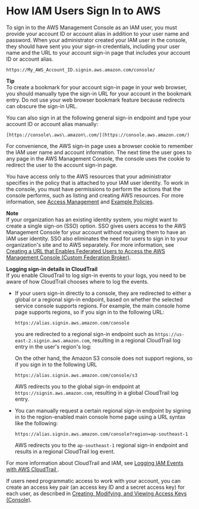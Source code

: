 # How IAM Users Sign In to AWS<a name="id_users_sign-in"></a>

To sign in to the AWS Management Console as an IAM user, you must provide your account ID or account alias in addition to your user name and password\. When your administrator created your IAM user in the console, they should have sent you your sign\-in credentials, including your user name and the URL to your account sign\-in page that includes your account ID or account alias\. 

```
https://My_AWS_Account_ID.signin.aws.amazon.com/console/
```

**Tip**  
To create a bookmark for your account sign\-in page in your web browser, you should manually type the sign\-in URL for your account in the bookmark entry\. Do not use your web browser bookmark feature because redirects can obscure the sign\-in URL\. 

You can also sign in at the following general sign\-in endpoint and type your account ID or account alias manually:

```
[https://console\.aws\.amazon\.com/](https://console.aws.amazon.com/)
```

For convenience, the AWS sign\-in page uses a browser cookie to remember the IAM user name and account information\. The next time the user goes to any page in the AWS Management Console, the console uses the cookie to redirect the user to the account sign\-in page\.

You have access only to the AWS resources that your administrator specifies in the policy that is attached to your IAM user identity\. To work in the console, you must have permissions to perform the actions that the console performs, such as listing and creating AWS resources\. For more information, see [Access Management](access.md) and [Example Policies](access_policies_examples.md)\.

**Note**  
If your organization has an existing identity system, you might want to create a single sign\-on \(SSO\) option\. SSO gives users access to the AWS Management Console for your account without requiring them to have an IAM user identity\. SSO also eliminates the need for users to sign in to your organization's site and to AWS separately\. For more information, see [Creating a URL that Enables Federated Users to Access the AWS Management Console \(Custom Federation Broker\)](id_roles_providers_enable-console-custom-url.md)\. 

**Logging sign\-in details in CloudTrail**  
If you enable CloudTrail to log sign\-in events to your logs, you need to be aware of how CloudTrail chooses where to log the events\.

+ If your users sign\-in directly to a console, they are redirected to either a global or a regional sign\-in endpoint, based on whether the selected service console supports regions\. For example, the main console home page supports regions, so if you sign in to the following URL:

  ```
  https://alias.signin.aws.amazon.com/console
  ```

  you are redirected to a regional sign\-in endpoint such as `https://us-east-2.signin.aws.amazon.com`, resulting in a regional CloudTrail log entry in the user's region's log:

  On the other hand, the Amazon S3 console does not support regions, so if you sign in to the following URL

  ```
  https://alias.signin.aws.amazon.com/console/s3
  ```

  AWS redirects you to the global sign\-in endpoint at `https://signin.aws.amazon.com`, resulting in a global CloudTrail log entry\.

+ You can manually request a certain regional sign\-in endpoint by signing in to the region\-enabled main console home page using a URL syntax like the following:

  ```
  https://alias.signin.aws.amazon.com/console?region=ap-southeast-1
  ```

  AWS redirects you to the `ap-southeast-1` regional sign\-in endpoint and results in a regional CloudTrail log event\.

For more information about CloudTrail and IAM, see [Logging IAM Events with AWS CloudTrail ](http://docs.aws.amazon.com/IAM/latest/UserGuide/cloudtrail-integration.html)\.

If users need programmatic access to work with your account, you can create an access key pair \(an access key ID and a secret access key\) for each user, as described in [Creating, Modifying, and Viewing Access Keys \(Console\)](id_credentials_access-keys.md#Using_CreateAccessKey)\.